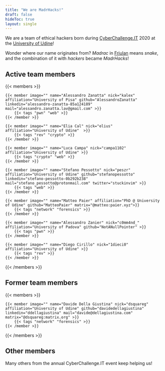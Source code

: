 ```yaml
---
title: "We are MadrHacks!"
draft: false
hideToc: true
layout: single
---
```


We are a team of ethical hackers born during [CyberChallenge.IT](https://cyberchallenge.it/) 2020 at the [University of Udine](https://www.uniud.it/en/uniud-international?set_language=en)!

Wonder where our name originates from? _Madrac_ in [Friulan](https://en.wikipedia.org/wiki/Friulian_language) means _snake_, and the combination of it with _hackers_ became _MadrHacks_!

## Active team members

{{< members >}}

    {{< member image="" name="Alessandro Zanatta" nick="kalex" affiliation="University of Pisa" github="AlessandroZanatta" linkedin="alessandro-zanatta-85a124189" mail="alessandro.zanatta.lav@gmail.com" >}}
        {{< tags "pwn" "web" >}}
    {{< /member >}}

    {{< member image="" name="Elia Cal" nick="elius" affiliation="University of Udine"  >}}
        {{< tags "rev" "crypto" >}}
    {{< /member >}}

    {{< member image="" name="Luca Campa" nick="campa1102" affiliation="University of Udine" >}}
        {{< tags "crypto" "web" >}}
    {{< /member >}}

    {{< member image="" name="Stefano Pessotto" nick="peszr" affiliation="University of Udine" github="stefanopessotto" linkedin="stefano-pessotto-0b292b238" mail="stefano_pessotto@protonmail.com" twitter="stuckinvim" >}}
        {{< tags "web" >}}
    {{< /member >}}

    {{< member image="" name="Matteo Paier" affiliation="PhD @ University of Udine" github="MatteoPaier" matrix="@matteo:paier.xyz">}}
        {{< tags "network" "forensics" >}}
    {{< /member >}}

    {{< member image="" name="Alessandro Zanier" nick="c0mm4nd_" affiliation="University of Padova" github="NotANullPointer" >}}
        {{< tags "pwn" >}}
    {{< /member >}}

    {{< member image="" name="Diego Cirillo" nick="1dieci0" affiliation="University of Udine" >}}
        {{< tags "rev" >}}
    {{< /member >}}

{{< /members >}}

## Former team members

{{< members >}}

    {{< member image="" name="Davide Della Giustina" nick="dsquareg" affiliation="University of Udine" github="davidedellagiustina" linkedin="ddellagiustina" mail="davide@dellagiustina.com" matrix="@dsquareg:matrix.org" >}}
        {{< tags "network" "forensics" >}}
    {{< /member >}}

{{< /members >}}

## Other members

Many others from the annual CyberChallenge.IT event keep helping us!
